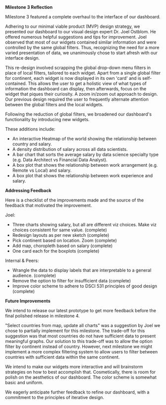 **Milestone 3 Reflection**

Milestone 3 featured a complete overhaul to the interface of our dashboard.

Adhering to our minimal viable product (MVP) design strategy, we presented our dashboard to our visual design expert Dr. Joel Ostblom. He offered numerous helpful suggestions and tips for improvement.
Joel observed that most of our widgets contained similar information and were controlled by the same global filters.
Thus, recognizing the need for a more varied presentation of data, we unanimously chose to start afresh with our interface design.

This re-design involved scrapping the global drop-down menu filters in place of local filters, tailored to each widget.
Apart from a single global filter for continent, each widget is now displayed in its own 'card' and is self-contained. This allows the user to get a holistic view of what types of information the dashboard can display, then afterwards, focus on the widget that piques their curiosity. A zoom in/zoom out approach to design.
Our previous design required the user to frequently alternate attention between the global filters and the local widgets.

Following the reduction of global filters, we broadened our dashboard's functionality by introducing new widgets.

These additions include:

- An interactive Heatmap of the world showing the relationship between country and salary.
- A density distribution of salary across all data scientists.
- A bar chart that sorts the average salary by data science specialty type (e.g. Data Architect vs Financial Data Analyst).
- A box plot that shows the relationship between work arrangement (e.g. Remote vs Local) and salary. 
- A box plot that shows the relationship between work experience and salary.

**Addressing Feedback**

Here is a checklist of the improvements made and the source of the feedback that motivated the improvement.

Joel:

- Three charts showing salary, but all are different viz choices. Make viz choices consistent for same value. (complete)
- Redesign layouts as per new sketch (complete)
- Pick continent based on location. Zoom (complete)
- Add map, choropleth based on salary (complete)
- One card each for the boxplots (complete)

Internal & Peers:

- Wrangle the data to display labels that are interpretable to a general audience. (complete)
- Remove the option to filter for insufficient data (complete)
- Improve color scheme to adhere to DSCI 531 principles of good design (complete)

**Future Improvements**

We intend to release our latest prototype to get more feedback before the final polished release in milestone 4.

"Select countries from map, update all charts" was a suggestion by Joel we chose to partially implement for this milestone.
The trade-off for this suggestion was that most countries do not have sufficient data to present meaningful graphs.
Our solution to this trade-off was to allow the option filter by continent instead of country. 
However, next milestone we might implement a more complex filtering system to allow users to filter between countries with sufficient data within the same continent.

We intend to make our widgets more interactive and will brainstorm strategies on how to best accomplish that.
Cosmetically, there is room for polish on the aesthetics of our dashboard. The color scheme is somewhat basic and uniform.

We eagerly anticipate further feedback to refine our dashboard, with a commitment to the principles of iterative design.